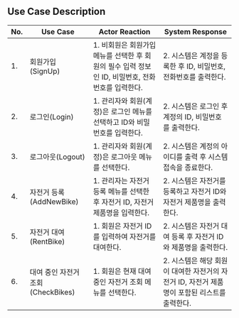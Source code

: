 ## Use Case Description

| No. | Use Case | Actor Reaction | System Response                                         |
| --- | --- | --- |---------------------------------------------------------|
| 1. | 회원가입(SignUp) | 1. 비회원은 회원가입 메뉴를 선택한 후 회원의 필수 입력 정보인 ID, 비밀번호, 전화번호를 입력한다. | 2. 시스템은 계정을 등록한 후 ID, 비밀번호, 전화번호를 출력한다.                 |
| 2. | 로그인(Login) | 1. 관리자와 회원(계정)은 로그인 메뉴를 선택하고 ID와 비밀번호를 입력한다. | 2. 시스템은 로그인 후 계정의 ID, 비밀번호를 출력한다.                       |
| 3. | 로그아웃(Logout) | 1. 관리자와 회원(계정)은 로그아웃 메뉴를 선택한다. | 2. 시스템은 계정의 아이디를 출력 후 시스템 접속을 종료한다.                     |
| 4. | 자전거 등록(AddNewBike) | 1. 관리자는 자전거 등록 메뉴를 선택한 후 자전거 ID, 자전거 제품명을 입력한다. | 2. 시스템은 자전거를 등록하고 자전거 ID와 자전거 제품명을 출력한다.                |
| 5. | 자전거 대여(RentBike) | 1. 회원은 자전거 ID를 입력하여 자전거를 대여한다. | 2. 시스템은 자전거 대여 등록 후 자전거 ID와 제품명을 출력한다.                  |
| 6. | 대여 중인 자전거 조회(CheckBikes) | 1. 회원은 현재 대여 중인 자전거 조회 메뉴를 선택한다. | 2. 시스템은 해당 회원이 대여한 자전거의 자전거 ID, 자전거 제품명이 포함된 리스트를 출력한다. |